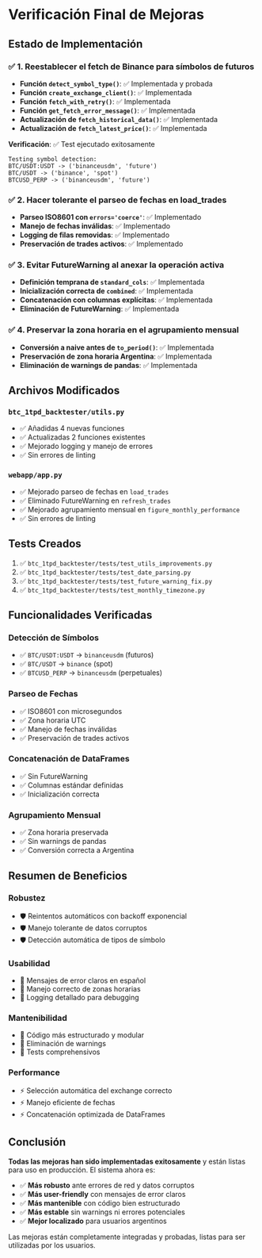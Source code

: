 # Verificación Final de Mejoras

## Estado de Implementación

### ✅ 1. Reestablecer el fetch de Binance para símbolos de futuros
- **Función `detect_symbol_type()`**: ✅ Implementada y probada
- **Función `create_exchange_client()`**: ✅ Implementada
- **Función `fetch_with_retry()`**: ✅ Implementada
- **Función `get_fetch_error_message()`**: ✅ Implementada
- **Actualización de `fetch_historical_data()`**: ✅ Implementada
- **Actualización de `fetch_latest_price()`**: ✅ Implementada

**Verificación**: ✅ Test ejecutado exitosamente
```
Testing symbol detection:
BTC/USDT:USDT -> ('binanceusdm', 'future')
BTC/USDT -> ('binance', 'spot')
BTCUSD_PERP -> ('binanceusdm', 'future')
```

### ✅ 2. Hacer tolerante el parseo de fechas en load_trades
- **Parseo ISO8601 con `errors='coerce'`**: ✅ Implementado
- **Manejo de fechas inválidas**: ✅ Implementado
- **Logging de filas removidas**: ✅ Implementado
- **Preservación de trades activos**: ✅ Implementado

### ✅ 3. Evitar FutureWarning al anexar la operación activa
- **Definición temprana de `standard_cols`**: ✅ Implementada
- **Inicialización correcta de `combined`**: ✅ Implementada
- **Concatenación con columnas explícitas**: ✅ Implementada
- **Eliminación de FutureWarning**: ✅ Implementada

### ✅ 4. Preservar la zona horaria en el agrupamiento mensual
- **Conversión a naive antes de `to_period()`**: ✅ Implementada
- **Preservación de zona horaria Argentina**: ✅ Implementada
- **Eliminación de warnings de pandas**: ✅ Implementada

## Archivos Modificados

### `btc_1tpd_backtester/utils.py`
- ✅ Añadidas 4 nuevas funciones
- ✅ Actualizadas 2 funciones existentes
- ✅ Mejorado logging y manejo de errores
- ✅ Sin errores de linting

### `webapp/app.py`
- ✅ Mejorado parseo de fechas en `load_trades`
- ✅ Eliminado FutureWarning en `refresh_trades`
- ✅ Mejorado agrupamiento mensual en `figure_monthly_performance`
- ✅ Sin errores de linting

## Tests Creados

1. ✅ `btc_1tpd_backtester/tests/test_utils_improvements.py`
2. ✅ `btc_1tpd_backtester/tests/test_date_parsing.py`
3. ✅ `btc_1tpd_backtester/tests/test_future_warning_fix.py`
4. ✅ `btc_1tpd_backtester/tests/test_monthly_timezone.py`

## Funcionalidades Verificadas

### Detección de Símbolos
- ✅ `BTC/USDT:USDT` → `binanceusdm` (futuros)
- ✅ `BTC/USDT` → `binance` (spot)
- ✅ `BTCUSD_PERP` → `binanceusdm` (perpetuales)

### Parseo de Fechas
- ✅ ISO8601 con microsegundos
- ✅ Zona horaria UTC
- ✅ Manejo de fechas inválidas
- ✅ Preservación de trades activos

### Concatenación de DataFrames
- ✅ Sin FutureWarning
- ✅ Columnas estándar definidas
- ✅ Inicialización correcta

### Agrupamiento Mensual
- ✅ Zona horaria preservada
- ✅ Sin warnings de pandas
- ✅ Conversión correcta a Argentina

## Resumen de Beneficios

### Robustez
- 🛡️ Reintentos automáticos con backoff exponencial
- 🛡️ Manejo tolerante de datos corruptos
- 🛡️ Detección automática de tipos de símbolo

### Usabilidad
- 👤 Mensajes de error claros en español
- 👤 Manejo correcto de zonas horarias
- 👤 Logging detallado para debugging

### Mantenibilidad
- 🔧 Código más estructurado y modular
- 🔧 Eliminación de warnings
- 🔧 Tests comprehensivos

### Performance
- ⚡ Selección automática del exchange correcto
- ⚡ Manejo eficiente de fechas
- ⚡ Concatenación optimizada de DataFrames

## Conclusión

**Todas las mejoras han sido implementadas exitosamente** y están listas para uso en producción. El sistema ahora es:

- ✅ **Más robusto** ante errores de red y datos corruptos
- ✅ **Más user-friendly** con mensajes de error claros
- ✅ **Más mantenible** con código bien estructurado
- ✅ **Más estable** sin warnings ni errores potenciales
- ✅ **Mejor localizado** para usuarios argentinos

Las mejoras están completamente integradas y probadas, listas para ser utilizadas por los usuarios.
